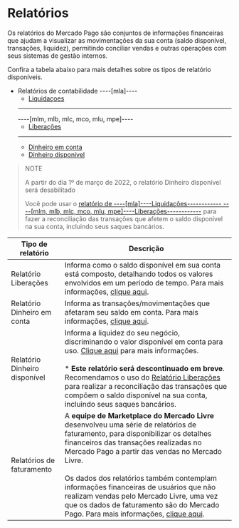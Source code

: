 # Relatórios

Os relatórios do Mercado Pago são conjuntos de informações financeiras que ajudam a visualizar as movimentações da sua conta (saldo disponível, transações, liquidez), permitindo conciliar vendas e outras operações com seus sistemas de gestão internos.

Confira a tabela abaixo para mais detalhes sobre os tipos de relatório disponíveis.

* Relatórios de contabilidade
    ----[mla]----
    + [Liquidaçoes](https://www.mercadopago[FAKER][URL][DOMAIN]/developers/pt/guides/manage-account/reports/released-money/introduction)
    ------------
    ----[mlm, mlb, mlc, mco, mlu, mpe]----
    + [Liberações](https://www.mercadopago[FAKER][URL][DOMAIN]/developers/pt/guides/manage-account/reports/released-money/introduction)
    ------------
    + [Dinheiro em conta](https://www.mercadopago[FAKER][URL][DOMAIN]/developers/pt/guides/manage-account/reports/account-money/introduction)
    + [Dinheiro disponível](https://www.mercadopago[FAKER][URL][DOMAIN]/developers/pt/guides/manage-account/reports/available-money/introduction)

> NOTE
>
> A partir do dia 1º de março de 2022, o relatório Dinheiro disponível será desabilitado
>
> Você pode usar o [relatório de ----[mla]----Liquidações------------ ----[mlm, mlb, mlc, mco, mlu, mpe]----Liberações------------](https://www.mercadopago[FAKER][URL][DOMAIN]/developers/pt/guides/manage-account/reports/released-money/introduction) para fazer a reconciliação das transações que afetem o saldo disponível na sua conta, incluindo seus saques bancários.


| Tipo de relatório | Descrição |
|---|---|
| Relatório Liberações | Informa como o saldo disponível em sua conta está composto, detalhando todos os valores envolvidos em um período de tempo. Para mais informações, [clique aqui](https://www.mercadopago.com.br/developers/pt/guides/manage-account/reports/released-money/introduction). |
| Relatório Dinheiro em conta | Informa as transações/movimentações que afetaram seu saldo em conta. Para mais informações, [clique aqui](https://www.mercadopago.com.br/developers/pt/guides/manage-account/reports/account-money/introduction). |
| Relatório Dinheiro disponível | Informa a liquidez do seu negócio, discriminando o valor disponível em conta para uso. [Clique aqui](https://www.mercadopago.com.br/developers/pt/guides/manage-account/reports/available-money/introduction) para mais informações. <br><br>* **Este relatório será descontinuado em breve**. Recomendamos o uso do [Relatório Liberações](https://www.mercadopago.com.br/developers/pt/guides/manage-account/reports/released-money/introduction) para realizar a reconciliação das transações que compõem o saldo disponível na sua conta, incluindo seus saques bancários.|
| Relatórios de faturamento | A **equipe de Marketplace do Mercado Livre** desenvolveu uma série de relatórios de faturamento, para disponibilizar os detalhes financeiros das transações realizadas no Mercado Pago a partir das vendas no Mercado Livre. <br><br>Os dados dos relatórios também contemplam informações financeiras de usuários que não realizam vendas pelo Mercado Livre, uma vez que os dados de faturamento são do Mercado Pago. Para mais informações, [clique aqui](https://developers.mercadolivre.com.br/pt_br/relatorios-de-faturamento#Resumen).|
